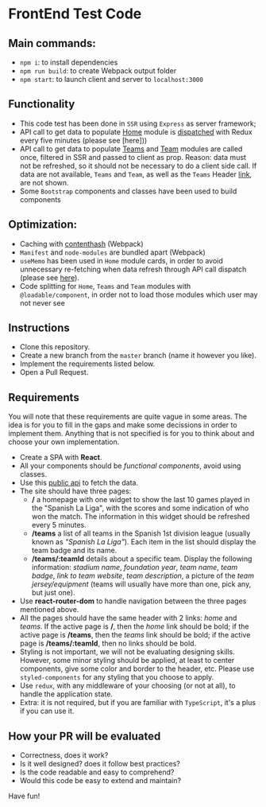 # FrontEnd Test Code

## Main commands:
- `npm i`: to install dependencies
- `npm run build`: to create Webpack output folder
- `npm start`: to launch client and server to `localhost:3000`

## Functionality
- This code test has been done in `SSR` using `Express` as server framework;
- API call to get data to populate [Home](link) module is [dispatched](link) with Redux every five minutes (please see [here])) 
- API call to get data to populate [Teams](Link) and [Team](Link) modules are called once, filtered in SSR and passed to client as prop. Reason: data must not be refreshed, so it should not be necessary to do a client side call. If data are not available, `Teams` and `Team`, as well as the `Teams` Header [link](link), are not shown.
- Some `Bootstrap` components and classes have been used to build components

## Optimization:
- Caching with [contenthash](https://webpack.js.org/guides/caching/#output-filenames) (Webpack)
- `Manifest` and `node-modules` are bundled apart (Webpack)
- `useMemo` has been used in `Home` module cards, in order to avoid unnecessary re-fetching when data refresh through API call dispatch (please see [here](link)).
- Code splitting for `Home`, `Teams` and `Team` modules with `@loadable/component`, in order not to load those modules which user may not never see

## Instructions

- Clone this repository.
- Create a new branch from the `master` branch (name it however you like).
- Implement the requirements listed below.
- Open a Pull Request.

## Requirements

You will note that these requirements are quite vague in some areas. The idea is for you to fill in the gaps and make some decissions in order to implement them. Anything that is not specified is for you to think about and choose your own implementation. 

- Create a SPA with **React**.
- All your components should be _functional components_, avoid using classes.
- Use this [public api](https://www.thesportsdb.com/api.php) to fetch the data.
- The site should have three pages:
  * **/** a homepage with one widget to show the last 10 games played in the "Spanish La Liga", with the scores and some indication of who won the match. The information in this widget should be refreshed every 5 minutes.
  * **/teams** a list of all teams in the Spanish 1st division league (usually known as _"Spanish La Liga"_). Each item in the list should display the team badge and its name.
  * **/teams/:teamId** details about a specific team. Display the following information: _stadium name_, _foundation year_, _team name_, _team badge_, _link to team website_, _team description_, a picture of the _team jersey/equipment_ (teams will usually have more than one, pick any, but just one).
- Use **react-router-dom** to handle navigation between the three pages mentioned above.
- All the pages should have the same header with 2 links: _home_ and _teams_. If the active page is **/**, then the _home_ link should be bold; if the active page is **/teams**, then the _teams_ link should be bold; if the active page is **/teams/:teamId**, then no links should be bold.
- Styling is not important, we will not be evaluating designing skills. However, some minor styling should be applied, at least to center components, give some color and border to the header, etc. Please use `styled-components` for any styling that you choose to apply.
- Use `redux`, with any middleware of your choosing (or not at all), to handle the application state.
- Extra: it is not required, but if you are familiar with `TypeScript`, it's a plus if you can use it.

## How your PR will be evaluated

-  Correctness, does it work? 
-  Is it well designed? does it follow best practices?
-  Is the code readable and easy to comprehend? 
-  Would this code be easy to extend and maintain? 

Have fun!
